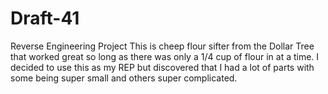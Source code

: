 # Draft-41
Reverse Engineering Project
This is cheep flour sifter from the Dollar Tree that worked great so long as there was only a 1/4 cup of flour in at a time. I decided to use this as my REP but discovered that I had a lot of parts with some being super small and others super complicated. 
